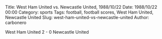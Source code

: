 Title: West Ham United vs. Newcastle United, 1988/10/22
Date: 1988/10/22 00:00
Category: sports
Tags: football, football scores, West Ham United, Newcastle United
Slug: west-ham-united-vs-newcastle-united
Author: carbonero


West Ham United 2 - 0 Newcastle United
